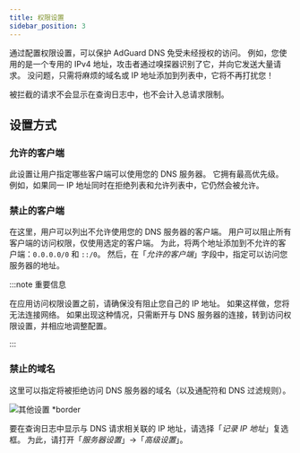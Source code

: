 ```yaml
---
title: 权限设置
sidebar_position: 3
---
```


通过配置权限设置，可以保护 AdGuard DNS 免受未经授权的访问。 例如，您使用的是一个专用的 IPv4 地址，攻击者通过嗅探器识别了它，并向它发送大量请求。 没问题，只需将麻烦的域名或 IP 地址添加到列表中，它将不再打扰您！

被拦截的请求不会显示在查询日志中，也不会计入总请求限制。

## 设置方式

### 允许的客户端

此设置让用户指定哪些客户端可以使用您的 DNS 服务器。 它拥有最高优先级。 例如，如果同一 IP 地址同时在拒绝列表和允许列表中，它仍然会被允许。

### 禁止的客户端

在这里，用户可以列出不允许使用您的 DNS 服务器的客户端。 用户可以阻止所有客户端的访问权限，仅使用选定的客户端。 为此，将两个地址添加到不允许的客户端：`0.0.0.0/0` 和 `::/0`。 然后，在「_允许的客户端_」字段中，指定可以访问您服务器的地址。

:::note 重要信息

在应用访问权限设置之前，请确保没有阻止您自己的 IP 地址。 如果这样做，您将无法连接网络。 如果出现这种情况，只需断开与 DNS 服务器的连接，转到访问权限设置，并相应地调整配置。

:::

### 禁止的域名

这里可以指定将被拒绝访问 DNS 服务器的域名（以及通配符和 DNS 过滤规则）。

![其他设置 \*border](https://cdn.adtidy.org/content/release_notes/dns/v2-5/AS-en.png)

要在查询日志中显示与 DNS 请求相关联的 IP 地址，请选择「_记录 IP 地址_」复选框。 为此，请打开「_服务器设置_」→「_高级设置_」。
